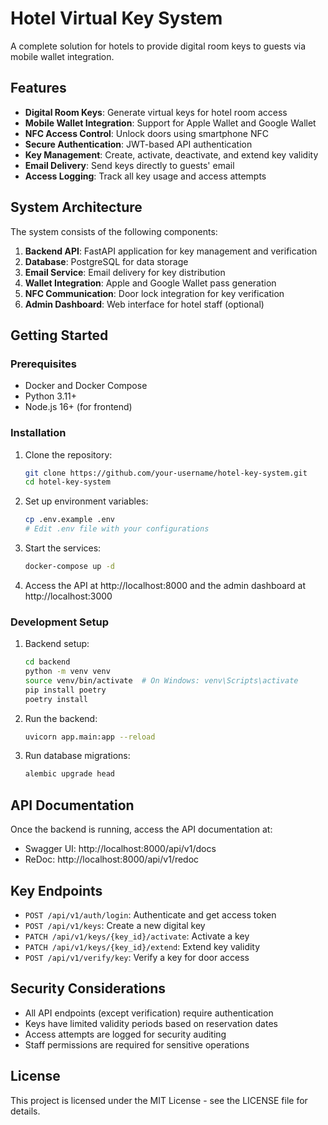 # Hotel Virtual Key System

A complete solution for hotels to provide digital room keys to guests via mobile wallet integration.

## Features

- **Digital Room Keys**: Generate virtual keys for hotel room access
- **Mobile Wallet Integration**: Support for Apple Wallet and Google Wallet
- **NFC Access Control**: Unlock doors using smartphone NFC
- **Secure Authentication**: JWT-based API authentication
- **Key Management**: Create, activate, deactivate, and extend key validity
- **Email Delivery**: Send keys directly to guests' email
- **Access Logging**: Track all key usage and access attempts

## System Architecture

The system consists of the following components:

1. **Backend API**: FastAPI application for key management and verification
2. **Database**: PostgreSQL for data storage
3. **Email Service**: Email delivery for key distribution
4. **Wallet Integration**: Apple and Google Wallet pass generation
5. **NFC Communication**: Door lock integration for key verification
6. **Admin Dashboard**: Web interface for hotel staff (optional)

## Getting Started

### Prerequisites

- Docker and Docker Compose
- Python 3.11+
- Node.js 16+ (for frontend)

### Installation

1. Clone the repository:
   ```bash
   git clone https://github.com/your-username/hotel-key-system.git
   cd hotel-key-system
   ```

2. Set up environment variables:
   ```bash
   cp .env.example .env
   # Edit .env file with your configurations
   ```

3. Start the services:
   ```bash
   docker-compose up -d
   ```

4. Access the API at http://localhost:8000 and the admin dashboard at http://localhost:3000

### Development Setup

1. Backend setup:
   ```bash
   cd backend
   python -m venv venv
   source venv/bin/activate  # On Windows: venv\Scripts\activate
   pip install poetry
   poetry install
   ```

2. Run the backend:
   ```bash
   uvicorn app.main:app --reload
   ```

3. Run database migrations:
   ```bash
   alembic upgrade head
   ```

## API Documentation

Once the backend is running, access the API documentation at:
- Swagger UI: http://localhost:8000/api/v1/docs
- ReDoc: http://localhost:8000/api/v1/redoc

## Key Endpoints

- `POST /api/v1/auth/login`: Authenticate and get access token
- `POST /api/v1/keys`: Create a new digital key
- `PATCH /api/v1/keys/{key_id}/activate`: Activate a key
- `PATCH /api/v1/keys/{key_id}/extend`: Extend key validity
- `POST /api/v1/verify/key`: Verify a key for door access

## Security Considerations

- All API endpoints (except verification) require authentication
- Keys have limited validity periods based on reservation dates
- Access attempts are logged for security auditing
- Staff permissions are required for sensitive operations

## License

This project is licensed under the MIT License - see the LICENSE file for details.
